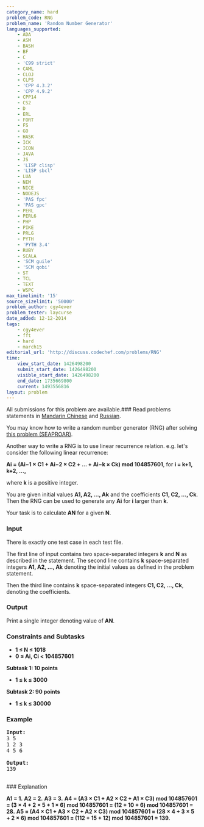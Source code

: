 ```yaml
---
category_name: hard
problem_code: RNG
problem_name: 'Random Number Generator'
languages_supported:
    - ADA
    - ASM
    - BASH
    - BF
    - C
    - 'C99 strict'
    - CAML
    - CLOJ
    - CLPS
    - 'CPP 4.3.2'
    - 'CPP 4.9.2'
    - CPP14
    - CS2
    - D
    - ERL
    - FORT
    - FS
    - GO
    - HASK
    - ICK
    - ICON
    - JAVA
    - JS
    - 'LISP clisp'
    - 'LISP sbcl'
    - LUA
    - NEM
    - NICE
    - NODEJS
    - 'PAS fpc'
    - 'PAS gpc'
    - PERL
    - PERL6
    - PHP
    - PIKE
    - PRLG
    - PYTH
    - 'PYTH 3.4'
    - RUBY
    - SCALA
    - 'SCM guile'
    - 'SCM qobi'
    - ST
    - TCL
    - TEXT
    - WSPC
max_timelimit: '15'
source_sizelimit: '50000'
problem_author: cgy4ever
problem_tester: laycurse
date_added: 12-12-2014
tags:
    - cgy4ever
    - fft
    - hard
    - march15
editorial_url: 'http://discuss.codechef.com/problems/RNG'
time:
    view_start_date: 1426498200
    submit_start_date: 1426498200
    visible_start_date: 1426498200
    end_date: 1735669800
    current: 1493556816
layout: problem
---
```

All submissions for this problem are available.###  Read problems statements in [Mandarin Chinese](http://www.codechef.com/download/translated/MARCH15/mandarin/RNG.pdf) and [Russian](http://www.codechef.com/download/translated/MARCH15/russian/RNG.pdf).

You may know how to write a random number generator (RNG) after solving [this problem (SEAPROAR)](http://www.codechef.com/MARCH15/problems/SEAPROAR).

Another way to write a RNG is to use linear recurrence relation. e.g. let's consider the following linear recurrence:

**Ai = (Ai−1 × C1 + Ai−2 × C2 + ... + Ai−k × Ck) mod 104857601**, for **i = k+1, k+2, ...,**

 where **k** is a positive integer.

You are given initial values **A1, A2, ..., Ak** and the coefficients **C1, C2, ..., Ck**. Then the RNG can be used to generate any **Ai** for **i** larger than **k**.

Your task is to calculate **AN** for a given **N**.

### Input

There is exactly one test case in each test file.

The first line of input contains two space-separated integers **k** and **N** as described in the statement. The second line contains **k** space-separated integers **A1, A2, ..., Ak** denoting the initial values as defined in the problem statement.

 Then the third line contains **k** space-separated integers **C1, C2, ..., Ck**, denoting the coefficients.

### Output

Print a single integer denoting value of **AN**.

### Constraints and Subtasks

- **1 ≤ N ≤ 1018**
- **0 ≤ Ai, Ci < 104857601**

**Subtask 1: 10 points**

- **1 ≤ k ≤ 3000**

**Subtask 2: 90 points**

- **1 ≤ k ≤ 30000**

### Example

<pre><b>Input:</b>
3 5
1 2 3
4 5 6

<b>Output:</b>
139

</pre>### Explanation
**A1 = 1.**
**A2 = 2.**
**A3 = 3.**
**A4 = (A3 × C1 + A2 × C2 + A1 × C3) mod 104857601 = (3 × 4 + 2 × 5 + 1 × 6) mod 104857601 = (12 + 10 + 6) mod 104857601 = 28.**
**A5 = (A4 × C1 + A3 × C2 + A2 × C3) mod 104857601 = (28 × 4 + 3 × 5 + 2 × 6) mod 104857601 = (112 + 15 + 12) mod 104857601 = 139.**
